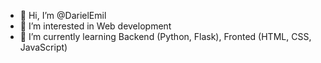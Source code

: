 - 👋 Hi, I’m @DarielEmil
- 👀 I’m interested in Web development
- 🌱 I’m currently learning Backend (Python, Flask), Fronted (HTML, CSS, JavaScript)

<!---
DarielEmil/DarielEmil is a ✨ special ✨ repository because its `README.md` (this file) appears on your GitHub profile.
You can click the Preview link to take a look at your changes.
--->

